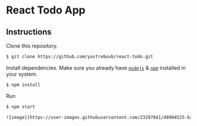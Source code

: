 # React Todo App


## Instructions

Clone this repository.
```bash
$ git clone https://github.com/yastrebovb/react-todo.git
```

Install dependencies. Make sure you already have [`nodejs`](https://nodejs.org/en/) & [`npm`](https://www.npmjs.com/) installed in your system.
```bash
$ npm install
```

Run 
```bash
$ npm start 

![image](https://user-images.githubusercontent.com/23297041/48904525-b299bb00-ee6f-11e8-8747-c0cc2bef441f.png)

